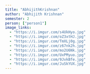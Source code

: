```yaml
---
title: "AbhijithKrishnan"
author: "Abhijith Krishnan"
semester: 2
person: ["person1"]
image_links:
  - "https://i.imgur.com/s4UkHyo.jpg"
  - "https://i.imgur.com/oZ3xtHJ.jpg"
  - "https://i.imgur.com/TmXLj0g.jpg"
  - "https://i.imgur.com/z67nk2h.jpg"
  - "https://i.imgur.com/mo2U6Nk.jpg"
  - "https://i.imgur.com/UxPMyuo.jpg"
  - "https://i.imgur.com/9JvkBfe.jpg"
  - "https://i.imgur.com/JuSkYUX.jpg"
---
```

